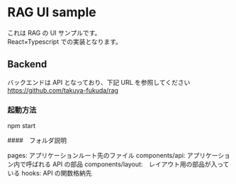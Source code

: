 # RAG UI sample

これは RAG の UI サンプルです。  
React×Typescript での実装となります。

## Backend

バックエンドは API となっており、下記 URL を参照してください  
https://github.com/takuya-fukuda/rag

### 起動方法

npm start

####　フォルダ説明

pages: アプリケーションルート先のファイル
components/api: アプリケーション内で呼ばれる API の部品
components/layout:　レイアウト用の部品が入っている
hooks: API の関数格納先
